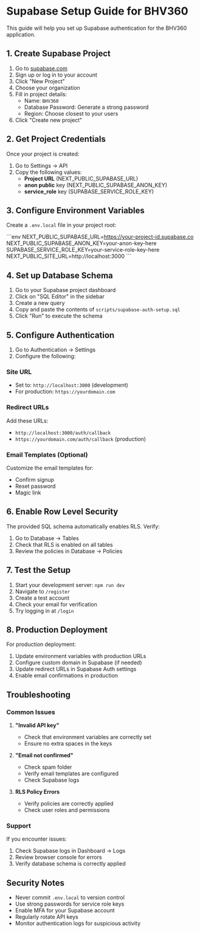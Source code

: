 # Supabase Setup Guide for BHV360

This guide will help you set up Supabase authentication for the BHV360 application.

## 1. Create Supabase Project

1. Go to [supabase.com](https://supabase.com)
2. Sign up or log in to your account
3. Click "New Project"
4. Choose your organization
5. Fill in project details:
   - Name: `BHV360`
   - Database Password: Generate a strong password
   - Region: Choose closest to your users
6. Click "Create new project"

## 2. Get Project Credentials

Once your project is created:

1. Go to Settings → API
2. Copy the following values:
   - **Project URL** (NEXT_PUBLIC_SUPABASE_URL)
   - **anon public** key (NEXT_PUBLIC_SUPABASE_ANON_KEY)
   - **service_role** key (SUPABASE_SERVICE_ROLE_KEY)

## 3. Configure Environment Variables

Create a `.env.local` file in your project root:

\`\`\`env
NEXT_PUBLIC_SUPABASE_URL=https://your-project-id.supabase.co
NEXT_PUBLIC_SUPABASE_ANON_KEY=your-anon-key-here
SUPABASE_SERVICE_ROLE_KEY=your-service-role-key-here
NEXT_PUBLIC_SITE_URL=http://localhost:3000
\`\`\`

## 4. Set up Database Schema

1. Go to your Supabase project dashboard
2. Click on "SQL Editor" in the sidebar
3. Create a new query
4. Copy and paste the contents of `scripts/supabase-auth-setup.sql`
5. Click "Run" to execute the schema

## 5. Configure Authentication

1. Go to Authentication → Settings
2. Configure the following:

### Site URL
- Set to: `http://localhost:3000` (development)
- For production: `https://yourdomain.com`

### Redirect URLs
Add these URLs:
- `http://localhost:3000/auth/callback`
- `https://yourdomain.com/auth/callback` (production)

### Email Templates (Optional)
Customize the email templates for:
- Confirm signup
- Reset password
- Magic link

## 6. Enable Row Level Security

The provided SQL schema automatically enables RLS. Verify:

1. Go to Database → Tables
2. Check that RLS is enabled on all tables
3. Review the policies in Database → Policies

## 7. Test the Setup

1. Start your development server: `npm run dev`
2. Navigate to `/register`
3. Create a test account
4. Check your email for verification
5. Try logging in at `/login`

## 8. Production Deployment

For production deployment:

1. Update environment variables with production URLs
2. Configure custom domain in Supabase (if needed)
3. Update redirect URLs in Supabase Auth settings
4. Enable email confirmations in production

## Troubleshooting

### Common Issues

1. **"Invalid API key"**
   - Check that environment variables are correctly set
   - Ensure no extra spaces in the keys

2. **"Email not confirmed"**
   - Check spam folder
   - Verify email templates are configured
   - Check Supabase logs

3. **RLS Policy Errors**
   - Verify policies are correctly applied
   - Check user roles and permissions

### Support

If you encounter issues:
1. Check Supabase logs in Dashboard → Logs
2. Review browser console for errors
3. Verify database schema is correctly applied

## Security Notes

- Never commit `.env.local` to version control
- Use strong passwords for service role keys
- Enable MFA for your Supabase account
- Regularly rotate API keys
- Monitor authentication logs for suspicious activity

